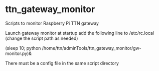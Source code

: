 # ttn_gateway_monitor
Scripts to monitor Raspberry Pi TTN gateway


Launch gateway monitor at startup add the following line to /etc/rc.local (change the script path as needed)

(sleep 10; python /home/ttn/adminTools/ttn_gateway_monitor/gw-monitor.py)&

There must be a config file in the same script directory 
